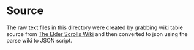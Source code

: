 # Source
The raw text files in this directory were created by grabbing wiki table source from [The Elder Scrolls Wiki](https://elderscrolls.fandom.com/wiki/The_Elder_Scrolls_Wiki) and then converted to json using the parse wiki to JSON script.